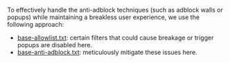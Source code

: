 To effectively handle the anti-adblock techniques (such as adblock walls or popups) while maintaining a breakless user experience, we use the following approach:

- [base-allowlist.txt](filters/base-allowlist.txt): certain filters that could cause breakage or trigger popups are disabled here.
- [base-anti-adblock.txt](filters/base-anti-adblock.txt): meticulously mitigate these issues here.
